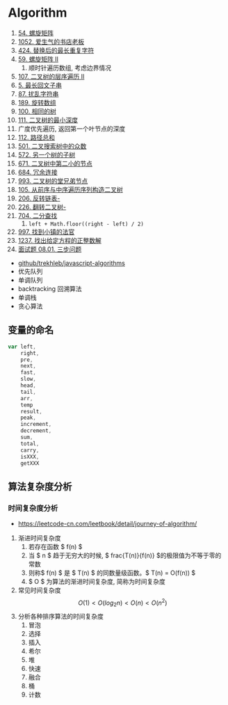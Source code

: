 # Algorithm

1. [54. 螺旋矩阵](https://leetcode-cn.com/problems/spiral-matrix/)
2. [1052. 爱生气的书店老板](https://leetcode-cn.com/problems/grumpy-bookstore-owner/)
3. [424. 替换后的最长重复字符](https://leetcode-cn.com/problems/longest-repeating-character-replacement/)
4. [59. 螺旋矩阵 II](https://leetcode-cn.com/problems/spiral-matrix-ii/)
   1. 顺时针遍历数组, 考虑边界情况
5. [107. 二叉树的层序遍历 II](https://leetcode-cn.com/problems/binary-tree-level-order-traversal-ii/)
6. [5. 最长回文子串](https://leetcode-cn.com/problems/longest-palindromic-substring/)
7. [87. 扰乱字符串](https://leetcode-cn.com/problems/scramble-string/)
8. [189. 旋转数组](https://leetcode-cn.com/problems/rotate-array/)
9. [100. 相同的树](https://leetcode-cn.com/problems/same-tree/)
10. [111. 二叉树的最小深度](https://leetcode-cn.com/problems/minimum-depth-of-binary-tree/)
   1. 广度优先遍历, 返回第一个叶节点的深度
11. [112. 路径总和](https://leetcode-cn.com/problems/path-sum/)
12. [501. 二叉搜索树中的众数](https://leetcode-cn.com/problems/find-mode-in-binary-search-tree/)
13. [572. 另一个树的子树](https://leetcode-cn.com/problems/subtree-of-another-tree/)
14. [671. 二叉树中第二小的节点](https://leetcode-cn.com/problems/second-minimum-node-in-a-binary-tree/)
15. [684. 冗余连接](https://leetcode-cn.com/problems/redundant-connection/)
16. [993. 二叉树的堂兄弟节点](https://leetcode-cn.com/problems/cousins-in-binary-tree/)
17. [105. 从前序与中序遍历序列构造二叉树](https://leetcode-cn.com/problems/construct-binary-tree-from-preorder-and-inorder-traversal/)
18. [206. 反转链表-](https://leetcode-cn.com/problems/reverse-linked-list/)
19. [226. 翻转二叉树-](https://leetcode-cn.com/problems/invert-binary-tree/)
20. [704. 二分查找](https://leetcode-cn.com/problems/binary-search/)
    1.  `left + Math.floor((right - left) / 2)`
21. [997. 找到小镇的法官](https://leetcode-cn.com/problems/find-the-town-judge/)
22. [1237. 找出给定方程的正整数解](https://leetcode-cn.com/problems/find-positive-integer-solution-for-a-given-equation/)
23. [面试题 08.01. 三步问题](https://leetcode-cn.com/problems/three-steps-problem-lcci/)

- [github/trekhleb/javascript-algorithms](https://github.com/trekhleb/javascript-algorithms)
- 优先队列
- 单调队列
- backtracking 回溯算法
- 单调栈
- 贪心算法

## 变量的命名

```javascript
var left,
    right,
    pre,
    next,
    fast,
    slow,
    head,
    tail,
    arr,
    temp
    result,
    peak,
    increment,
    decrement,
    sum,
    total,
    carry,
    isXXX,
    getXXX
```

## 算法复杂度分析


### 时间复杂度分析

- https://leetcode-cn.com/leetbook/detail/journey-of-algorithm/

1. 渐进时间复杂度
   1. 若存在函数 $ f(n) $
   2. 当 $ n $ 趋于无穷大的时候, $ frac{T(n)}{f(n)} $的极限值为不等于零的常数
   3. 则称$ f(n) $ 是 $ T(n) $ 的同数量级函数。$ T(n) = O(f(n)) $ 
   4. $ O $ 为算法的渐进时间复杂度, 简称为时间复杂度
2. 常见时间复杂度
$$
O(1) < O(log_2n) < O(n) < O(n^2) 
$$
3. 分析各种排序算法的时间复杂度
   1. 冒泡
   2. 选择
   3. 插入
   4. 希尔
   5. 堆
   6. 快速
   7. 融合
   8. 桶
   9. 计数

